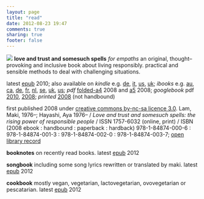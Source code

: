 ```yaml
---
layout: page
title: "read"
date: 2012-08-23 19:47
comments: true
sharing: true
footer: false
---
```

<a href="http://dl.getdropbox.com/u/2891399/press/somesuch/20120112makiaeasomesuch.epub"><img src="http://dl.dropbox.com/u/2891399/press/somesuch/20100328somesuch-coverphoto-original.jpg"/></a>
**love and trust and somesuch spells** *for empaths* an original, thought–provoking and inclusive book about living responsibly. practical and sensible methods to deal with challenging situations. 

latest [epub][somesuchepub] 2010; also available on *kindle* e.g. [de][amazonde], [it][amazonit], [us][amazonus], [uk][amazonuk]; *ibooks* e.g. [au][appleau], [ca][appleca], [de][applede], [fr][applefr], [nl][applenl], [se][applese], [uk][appleuk], [us][appleus]; *pdf* [folded-a4][] 2008 and [a5][] 2008; *googlebook* pdf [2010][googlebook pdf 2010], [2008][googlebook pdf 2008]; *printed* [2008][printed] (not handbound)

first published 2008 under [creative commons by-nc-sa licence 3.0][cc]. Lam, Maki, 1976–; Hayashi, Aya 1976– / *Love and trust and somesuch spells: the rising power of responsible people* / ISSN 1757-6032 (online, print) / ISBN (2008 ebook : handbound : paperback : hardback) 978-1-84874-000-6 : 978-1-84874-001-3 : 978-1-84874-002-0 : 978-1-84874-003-7; [open library record][]

[somesuch cover thumbnail]: http://dl.dropbox.com/u/2891399/press/somesuch/somesuch-cover-thumbnail.jpg
[somesuchepub]: http://dl.getdropbox.com/u/2891399/press/somesuch/20120112makiaeasomesuch.epub
[cc]: http://creativecommons.org/licenses/by-nc-sa/3.0/
[amazonde]: http://www.amazon.de/dp/B004RUZTPA
[amazonit]: http://www.amazon.it/Love-trust-somesuch-spells-ebook/dp/B004RUZTPA
[amazonus]: http://www.amazon.com/Love-trust-somesuch-spells-ebook/dp/B004RUZTPA
[amazonuk]: http://www.amazon.co.uk/Love-trust-somesuch-spells/dp/B004RUZTPA/
[appleau]: http://itunes.apple.com/au/book/love-trust-somesuch-spells/id429123457
[appleca]: http://itunes.apple.com/ca/book/love-trust-somesuch-spells/id429123457
[applede]: http://itunes.apple.com/de/book/love-trust-somesuch-spells/id429123457
[applefr]: http://itunes.apple.com/fr/book/love-trust-somesuch-spells/id429123457
[applenl]: http://itunes.apple.com/nl/book/love-trust-somesuch-spells/id429123457
[applese]: http://itunes.apple.com/se/book/love-trust-somesuch-spells/id429123457
[appleuk]: http://itunes.apple.com/gb/book/love-trust-somesuch-spells/id429123457
[appleus]: http://itunes.apple.com/us/book/love-trust-somesuch-spells/id429123457
[open library record]: http://openlibrary.org/works/OL15691870W/Love_and_trust_and_somesuch_spells
[folded-a4]: http://dl.dropbox.com/u/2891399/press/somesuch/somesuch-20080623.pdf
[a5]: http://dl.dropbox.com/u/2891399/press/somesuch/somesuch-20080723.pdf
[googlebook pdf 2010]: http://books.google.co.uk/books?printsec=frontcover&id=lsD_NbPZ6zcC#v=onepage&q&f=false
[googlebook pdf 2008]: http://books.google.com/books?id=hP8BCfRXSI4C&printsec=frontcover&dq=makiaea&cd=1
[printed]: http://www.lulu.com/makiaea

**booknotes** on recently read books. latest [epub][makiaeabooknotes] 2012  

[makiaeabooknotes]: http://dl.dropbox.com/u/2891399/org/booknotes/makiaeabooknotes.epub
[flowersforbooknotes]: http://dl.getdropbox.com/u/2891399/org/picturebook/20120420flowersforbooknotes.jpg

**songbook** including some song lyrics rewritten or translated by maki. latest [epub][makiaeasongbook] 2012 

[makiaeasongbook]: http://dl.dropbox.com/u/2891399/org/songbook/makiaeasongbook.epub
[makiaeasongbook01]: http://dl.dropbox.com/u/2891399/org/songbook/makiaeasongbook01.epub
[makiaeasongbook02]: http://dl.dropbox.com/u/2891399/org/songbook/makiaeasongbook02.epub

**cookbook** mostly vegan, vegetarian, lactovegetarian, ovovegetarian or pescatarian. latest [epub][cookbook] 2012

[cookbook]: http://dl.dropbox.com/u/2891399/org/cookbook/jennyandmakicookbook.epub
